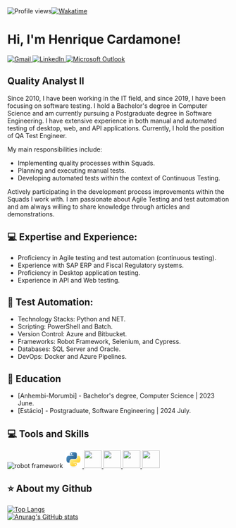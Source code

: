 <div style="display: flex; align-items: center;">
  <img src="https://komarev.com/ghpvc/?username=hcardamone&label=Profile%20views&color=0e75b6&style=flat" alt="Profile views" style="max-width: 100%;">
  <a href="https://wakatime.com/@8a01f836-1a55-4de2-8960-243fb914b697">
    <img src="https://wakatime.com/badge/user/8a01f836-1a55-4de2-8960-243fb914b697.svg" alt="Wakatime" style="max-width: 100%;">
  </a>
</div>

# Hi, I'm Henrique Cardamone!


<div>
    <a href="mailto:henrique.cardamonetec@gmail.com">
        <img src="https://img.shields.io/badge/Gmail-D14836?style=for-the-badge&amp;logo=gmail&amp;logoColor=white" alt="Gmail" />
    </a>
    <a href="https://www.linkedin.com/in/henriquecardamone" target="_blank">
        <img src="https://img.shields.io/badge/-LinkedIn-%230077B5?style=for-the-badge&amp;logo=linkedin&amp;logoColor=white" alt="LinkedIn" />
    </a>
    <a href="mailto:henrique.cardamonetec@hotmail.com">
        <img src="https://img.shields.io/badge/Microsoft_Outlook-0078D4?style=for-the-badge&amp;logo=microsoft-outlook&amp;logoColor=white" alt="Microsoft Outlook" />
    </a>
</div>

## Quality Analyst II

Since 2010, I have been working in the IT field, and since 2019, I have been focusing on software testing. I hold a Bachelor's degree in Computer Science and am currently pursuing a Postgraduate degree in Software Engineering. I have extensive experience in both manual and automated testing of desktop, web, and API applications. Currently, I hold the position of QA Test Engineer.

My main responsibilities include:
 - Implementing quality processes within Squads.
 - Planning and executing manual tests.
 - Developing automated tests within the context of Continuous Testing.

Actively participating in the development process improvements within the Squads I work with.
I am passionate about Agile Testing and test automation and am always willing to share knowledge through articles and demonstrations.

## 💻 Expertise and Experience:

 - Proficiency in Agile testing and test automation (continuous testing).
 - Experience with SAP ERP and Fiscal Regulatory systems.
 - Proficiency in Desktop application testing.
 - Experience in API and Web testing.

## :robot: Test Automation:
 - Technology Stacks: Python and NET.
 - Scripting: PowerShell and Batch.
 - Version Control: Azure and Bitbucket.
 - Frameworks: Robot Framework, Selenium, and Cypress.
 - Databases: SQL Server and Oracle.
 - DevOps: Docker and Azure Pipelines.

## 📝 Education

- [Anhembi-Morumbi] - Bachelor's degree, Computer Science | 2023 June.
- [Estácio] - Postgraduate, Software Engineering | 2024 July.


## 💻 Tools and Skills

<img src="https://camo.githubusercontent.com/7deda4901a446c74e93e7fd33bea431495932e49d60414ed5be8ee84c447f779/68747470733a2f2f75706c6f61642e77696b696d656469612e6f72672f77696b6970656469612f636f6d6d6f6e732f652f65342f526f626f742d6672616d65776f726b2d6c6f676f2e706e67"
    alt="robot framework"
    width="40"
    height="40"
    data-canonical-src="https://upload.wikimedia.org/wikipedia/commons/e/e4/Robot-framework-logo.png"
    style="max-width: 100%;"
/>
<a href="https://www.docker.com/" rel="nofollow">
</a>
<a href="https://www.python.org" rel="nofollow">
    <img src="https://raw.githubusercontent.com/devicons/devicon/master/icons/python/python-original.svg"
         alt="python"
         width="40"
         height="40"
         style="max-width: 100%;"
    />
    <img src="https://upload.wikimedia.org/wikipedia/commons/thumb/5/59/SAP_2011_logo.svg/256px-SAP_2011_logo.svg.png"
         width="40"
         height="40"
    />
    <img src="https://cdn.jsdelivr.net/gh/devicons/devicon/icons/git/git-plain.svg"
         width="40"
         height="40"
    />
    <img src="https://cdn.jsdelivr.net/gh/devicons/devicon/icons/azure/azure-original.svg"
         width="40"
         height="40"
    />
    <img src="https://cdn.jsdelivr.net/gh/devicons/devicon/icons/microsoftsqlserver/microsoftsqlserver-plain-wordmark.svg"
         width="40"
         height="40"
    />
</a>


## ⭐ About my Github

<!-- <div>
    <a href="https://github.com/hcardamone">
        <img src="https://github-readme-stats.vercel.app/api/top-langs/?username=hcardamone&exclude_repo=github-readme-stats&theme=prussian" style="max-width: 100%;/>
        <a href="https://github.com/hcardamone"><img height="180em" src="https://github-readme-stats.vercel.app/api?username=hcardamone&show_icons=true&theme=prussian&include_all_commits=true&count_private=true" /> </a>
    </a>
</div> -->

[![Top Langs](https://github-readme-stats.vercel.app/api/top-langs/?username=hcardamone&show_icons=true&theme=outrun)](https://github.com/anuraghazra/github-readme-stats) <br>
[![Anurag's GitHub stats](https://github-readme-stats.vercel.app/api?username=hcardamone&show_icons=true&theme=outrun)](https://github.com/hcardamone/github-readme-stats)

<!-- 
![](https://github-readme-stats.vercel.app/api/wakatime?username=hcardamone&api_domain=wakapi.dev&bg_color=2D3748&title_color=2F855A&icon_color=2F855A&text_color=ffffff&custom_title=Wakapi%20Week%20Stats&layout=compact)
[![Henrique's wakatime stats](https://github-readme-stats.vercel.app/api/wakatime?username=hcardamone)](https://github.com/hcardamone/github-readme-stats)


## :books: Projects

- ChatBot Telegram with Robot Framework Lab [here](https://github.com/hcardamone/robotframework-roboCopChatBot-Telegram)
- abapGit Lab [here](https://github.com/hcardamone/sap-abap-projects)
- SAP Process Automation Robot Framework Lab [here](https://github.com/hcardamone/sap-automation-poc)
- ChatBot Telegram with Robot Framework plus Azure Pipelines [here](https://dev.azure.com/hcardamone/_git/RF%20Selenium%20roboCopChatBot)
- Robot Framework Listener Microsoft Teams this project sends Microsoft teams notifications after Azure Pipeline is completed using Robot Framework. [here](https://github.com/hcardamone/RobotFrameworkListenerTeams.git)
- AI Text Generator this project could be a text generation application that uses the OpenAI API to generate text based on user prompts. [here](https://github.com/hcardamone/AITextGenerator.git)

<!---
hcardamone/hcardamone is a ✨ special ✨ repository because its `README.md` (this file) appears on your GitHub profile.
You can click the Preview link to take a look at your changes.
--->
